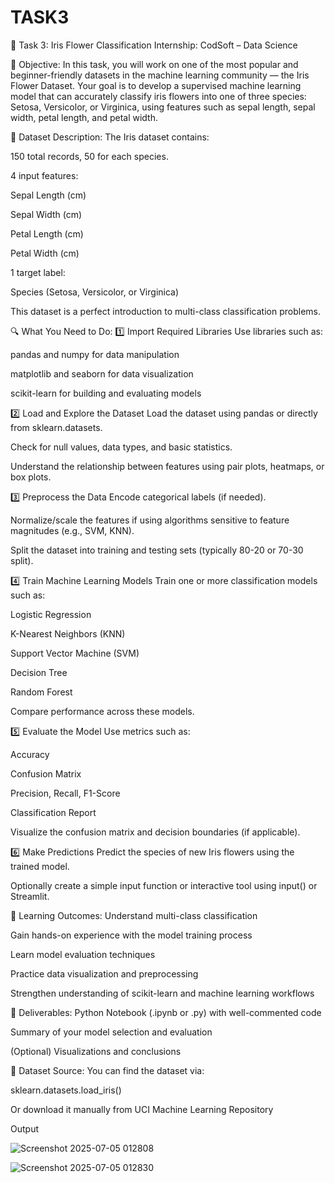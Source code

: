 # TASK3
🌸 Task 3: Iris Flower Classification
Internship: CodSoft – Data Science

📌 Objective:
In this task, you will work on one of the most popular and beginner-friendly datasets in the machine learning community — the Iris Flower Dataset. Your goal is to develop a supervised machine learning model that can accurately classify iris flowers into one of three species: Setosa, Versicolor, or Virginica, using features such as sepal length, sepal width, petal length, and petal width.

📁 Dataset Description:
The Iris dataset contains:

150 total records, 50 for each species.

4 input features:

Sepal Length (cm)

Sepal Width (cm)

Petal Length (cm)

Petal Width (cm)

1 target label:

Species (Setosa, Versicolor, or Virginica)

This dataset is a perfect introduction to multi-class classification problems.

🔍 What You Need to Do:
1️⃣ Import Required Libraries
Use libraries such as:

pandas and numpy for data manipulation

matplotlib and seaborn for data visualization

scikit-learn for building and evaluating models

2️⃣ Load and Explore the Dataset
Load the dataset using pandas or directly from sklearn.datasets.

Check for null values, data types, and basic statistics.

Understand the relationship between features using pair plots, heatmaps, or box plots.

3️⃣ Preprocess the Data
Encode categorical labels (if needed).

Normalize/scale the features if using algorithms sensitive to feature magnitudes (e.g., SVM, KNN).

Split the dataset into training and testing sets (typically 80-20 or 70-30 split).

4️⃣ Train Machine Learning Models
Train one or more classification models such as:

Logistic Regression

K-Nearest Neighbors (KNN)

Support Vector Machine (SVM)

Decision Tree

Random Forest

Compare performance across these models.

5️⃣ Evaluate the Model
Use metrics such as:

Accuracy

Confusion Matrix

Precision, Recall, F1-Score

Classification Report

Visualize the confusion matrix and decision boundaries (if applicable).

6️⃣ Make Predictions
Predict the species of new Iris flowers using the trained model.

Optionally create a simple input function or interactive tool using input() or Streamlit.

🧠 Learning Outcomes:
Understand multi-class classification

Gain hands-on experience with the model training process

Learn model evaluation techniques

Practice data visualization and preprocessing

Strengthen understanding of scikit-learn and machine learning workflows

📎 Deliverables:
Python Notebook (.ipynb or .py) with well-commented code

Summary of your model selection and evaluation

(Optional) Visualizations and conclusions

🔗 Dataset Source:
You can find the dataset via:

sklearn.datasets.load_iris()

Or download it manually from UCI Machine Learning Repository

Output

![Screenshot 2025-07-05 012808](https://github.com/user-attachments/assets/113dc28b-8723-4d52-8913-eff92ccc8e8c)

![Screenshot 2025-07-05 012830](https://github.com/user-attachments/assets/1a9b1996-0d40-4a79-b67f-5a2b3d315571)


